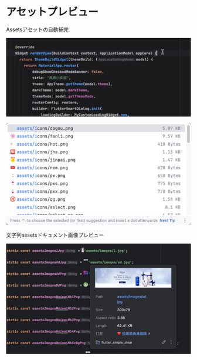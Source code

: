 # アセットプレビュー


Assetsアセットの自動補完


![Kapture_2024-10-29_at_09.05.47.gif](../../assets/gif/Kapture_2024-10-29_at_09.05.47.gif)

![image_2.png](../../assets/images/image_2.png)


文字列assetsドキュメント画像プレビュー

![image_a_prev.png](../../assets/images/image_a_prev.png)
